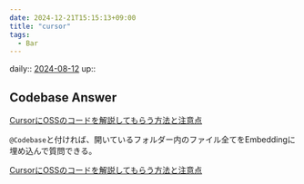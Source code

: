 ```yaml
---
date: 2024-12-21T15:15:13+09:00
title: "cursor"
tags:
  - Bar
---
```


daily:: [2024-08-12](Daily_Note/2024-08-12.md)
up::

## Codebase Answer
[CursorにOSSのコードを解説してもらう方法と注意点](https://zenn.dev/eic/articles/494004410cb45b)

`@Codebase`と付ければ、開いているフォルダー内のファイル全てをEmbeddingに埋め込んで質問できる。

[CursorにOSSのコードを解説してもらう方法と注意点](https://zenn.dev/eic/articles/494004410cb45b)